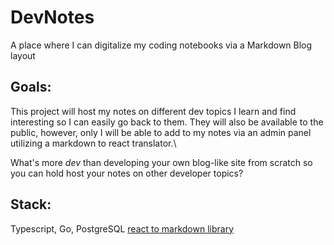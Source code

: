 # DevNotes

A place where I can digitalize my coding notebooks via a Markdown Blog layout

## Goals:

This project will host my notes on different dev topics I learn and find interesting so I can easily go back to them. They will also be available to the public, however, only I will be able to add to my notes via an admin panel utilizing a markdown to react translator.\

What's more _dev_ than developing your own blog-like site from scratch so you can hold host your notes on other developer topics?

## Stack:

Typescript, Go, PostgreSQL
[react to markdown library](https://github.com/remarkjs/react-markdown)
